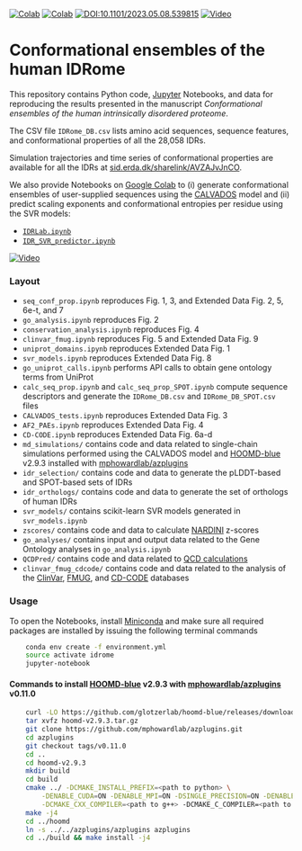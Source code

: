 [![Colab](https://colab.research.google.com/assets/colab-badge.svg)](https://colab.research.google.com/github/KULL-Centre/_2023_Tesei_IDRome/blob/main/IDRLab.ipynb)
[![Colab](https://colab.research.google.com/assets/colab-badge.svg)](https://colab.research.google.com/github/KULL-Centre/_2023_Tesei_IDRome/blob/main/IDR_SVR_predictor.ipynb)
[![DOI:10.1101/2023.05.08.539815](http://img.shields.io/badge/DOI-10.1101/2023.05.08.539815-B31B1B.svg)](https://doi.org/10.1101/2023.05.08.539815)
[![Video](http://img.shields.io/badge/►-Video-FF0000.svg)](https://youtu.be/v7YqJVEswM0)

# Conformational ensembles of the human IDRome

This repository contains Python code, [Jupyter](http://jupyter.org) Notebooks, and data for reproducing the results presented in the manuscript _Conformational ensembles of the human intrinsically disordered proteome_.

The CSV file `IDRome_DB.csv` lists amino acid sequences, sequence features, and conformational properties of all the 28,058 IDRs.

Simulation trajectories and time series of conformational properties are available for all the IDRs at [sid.erda.dk/sharelink/AVZAJvJnCO](https://sid.erda.dk/sharelink/AVZAJvJnCO).

We also provide Notebooks on [Google Colab](https://colab.research.google.com/) to (i) generate conformational ensembles of user-supplied sequences using the [CALVADOS](https://github.com/KULL-Centre/CALVADOS) model and (ii) predict scaling exponents and conformational entropies per residue using the SVR models:
- [`IDRLab.ipynb`](https://colab.research.google.com/github/KULL-Centre/_2023_Tesei_IDRome/blob/main/IDRLab.ipynb)
- [`IDR_SVR_predictor.ipynb`](https://colab.research.google.com/github/KULL-Centre/_2023_Tesei_IDRome/blob/main/IDR_SVR_predictor.ipynb)


[![Video](https://img.youtube.com/vi/v7YqJVEswM0/default.jpg)](https://youtu.be/v7YqJVEswM0)

### Layout
- `seq_conf_prop.ipynb` reproduces Fig. 1, 3, and Extended Data Fig. 2, 5, 6e-t, and 7
- `go_analysis.ipynb` reproduces Fig. 2
- `conservation_analysis.ipynb` reproduces Fig. 4
- `clinvar_fmug.ipynb` reproduces Fig. 5 and Extended Data Fig. 9
- `uniprot_domains.ipynb` reproduces Extended Data Fig. 1
- `svr_models.ipynb` reproduces Extended Data Fig. 8
- `go_uniprot_calls.ipynb` performs API calls to obtain gene ontology terms from UniProt
- `calc_seq_prop.ipynb` and `calc_seq_prop_SPOT.ipynb` compute sequence descriptors and generate the `IDRome_DB.csv` and `IDRome_DB_SPOT.csv` files
- `CALVADOS_tests.ipynb` reproduces Extended Data Fig. 3
- `AF2_PAEs.ipynb` reproduces Extended Data Fig. 4
- `CD-CODE.ipynb` reproduces Extended Data Fig. 6a-d
- `md_simulations/` contains code and data related to single-chain simulations performed using the CALVADOS model and [HOOMD-blue](https://hoomd-blue.readthedocs.io/en/latest/) v2.9.3 installed with [mphowardlab/azplugins](https://github.com/mphowardlab/azplugins)
- `idr_selection/` contains code and data to generate the pLDDT-based and SPOT-based sets of IDRs
- `idr_orthologs/` contains code and data to generate the set of orthologs of human IDRs
- `svr_models/` contains scikit-learn SVR models generated in `svr_models.ipynb`
- `zscores/` contains code and data to calculate [NARDINI](https://github.com/mshinn23/nardini) z-scores
- `go_analyses/` contains input and output data related to the Gene Ontology analyses in `go_analysis.ipynb`
- `QCDPred/` contains code and data related to [QCD calculations](https://github.com/KULL-Centre/papers/tree/main/2022/degron-predict-Johansson-et-al)
- `clinvar_fmug_cdcode/` contains code and data related to the analysis of the [ClinVar](https://www.ncbi.nlm.nih.gov/clinvar/), [FMUG](https://fmug.amaral.northwestern.edu/), and [CD-CODE](https://cd-code.org/) databases

### Usage

To open the Notebooks, install [Miniconda](https://conda.io/miniconda.html) and make sure all required packages are installed by issuing the following terminal commands

```bash
    conda env create -f environment.yml
    source activate idrome
    jupyter-notebook
```

#### Commands to install [HOOMD-blue](https://hoomd-blue.readthedocs.io/en/latest/) v2.9.3 with [mphowardlab/azplugins](https://github.com/mphowardlab/azplugins) v0.11.0

```bash
    curl -LO https://github.com/glotzerlab/hoomd-blue/releases/download/v2.9.3/hoomd-v2.9.3.tar.gz
    tar xvfz hoomd-v2.9.3.tar.gz
    git clone https://github.com/mphowardlab/azplugins.git
    cd azplugins
    git checkout tags/v0.11.0
    cd ..
    cd hoomd-v2.9.3
    mkdir build
    cd build
    cmake ../ -DCMAKE_INSTALL_PREFIX=<path to python> \
        -DENABLE_CUDA=ON -DENABLE_MPI=ON -DSINGLE_PRECISION=ON -DENABLE_TBB=OFF \
        -DCMAKE_CXX_COMPILER=<path to g++> -DCMAKE_C_COMPILER=<path to gcc>
    make -j4
    cd ../hoomd
    ln -s ../../azplugins/azplugins azplugins
    cd ../build && make install -j4
```
